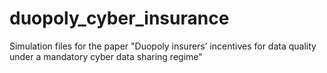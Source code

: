 # duopoly_cyber_insurance
Simulation files for the paper "Duopoly insurers’ incentives for data quality under a mandatory cyber data sharing regime"
